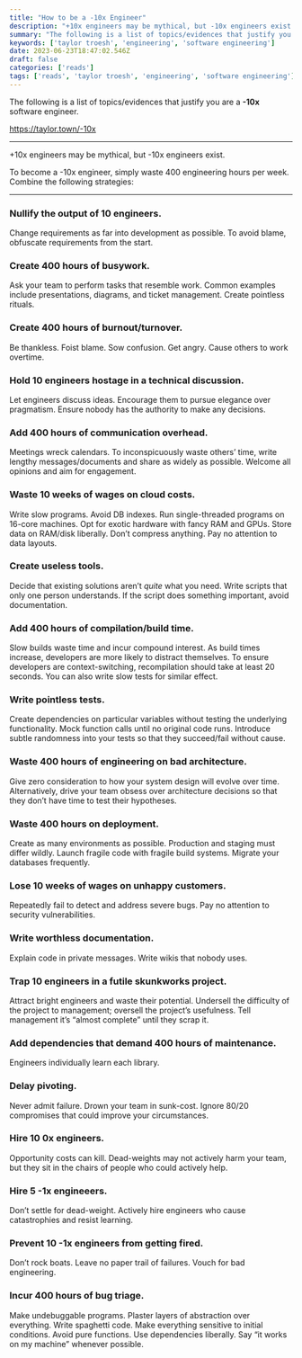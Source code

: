 ```yaml
---
title: "How to be a -10x Engineer"
description: "+10x engineers may be mythical, but -10x engineers exist."
summary: "The following is a list of topics/evidences that justify you are a **-10x** software engineer."
keywords: ['taylor troesh', 'engineering', 'software engineering']
date: 2023-06-23T18:47:02.546Z
draft: false
categories: ['reads']
tags: ['reads', 'taylor troesh', 'engineering', 'software engineering']
---
```


The following is a list of topics/evidences that justify you are a **-10x** software engineer.

https://taylor.town/-10x

---

+10x engineers may be mythical, but -10x engineers exist.

To become a -10x engineer, simply waste 400 engineering hours per week. Combine the following strategies:

* * *

### Nullify the output of 10 engineers.

Change requirements as far into development as possible. To avoid blame, obfuscate requirements from the start.

### Create 400 hours of busywork.

Ask your team to perform tasks that resemble work. Common examples include presentations, diagrams, and ticket management. Create pointless rituals.

### Create 400 hours of burnout/turnover.

Be thankless. Foist blame. Sow confusion. Get angry. Cause others to work overtime.

### Hold 10 engineers hostage in a technical discussion.

Let engineers discuss ideas. Encourage them to pursue elegance over pragmatism. Ensure nobody has the authority to make any decisions.

### Add 400 hours of communication overhead.

Meetings wreck calendars. To inconspicuously waste others’ time, write lengthy messages/documents and share as widely as possible. Welcome all opinions and aim for engagement.

### Waste 10 weeks of wages on cloud costs.

Write slow programs. Avoid DB indexes. Run single-threaded programs on 16-core machines. Opt for exotic hardware with fancy RAM and GPUs. Store data on RAM/disk liberally. Don’t compress anything. Pay no attention to data layouts.

### Create useless tools.

Decide that existing solutions aren’t _quite_ what you need. Write scripts that only one person understands. If the script does something important, avoid documentation.

### Add 400 hours of compilation/build time.

Slow builds waste time and incur compound interest. As build times increase, developers are more likely to distract themselves. To ensure developers are context-switching, recompilation should take at least 20 seconds. You can also write slow tests for similar effect.

### Write pointless tests.

Create dependencies on particular variables without testing the underlying functionality. Mock function calls until no original code runs. Introduce subtle randomness into your tests so that they succeed/fail without cause.

### Waste 400 hours of engineering on bad architecture.

Give zero consideration to how your system design will evolve over time. Alternatively, drive your team obsess over architecture decisions so that they don’t have time to test their hypotheses.

### Waste 400 hours on deployment.

Create as many environments as possible. Production and staging must differ wildly. Launch fragile code with fragile build systems. Migrate your databases frequently.

### Lose 10 weeks of wages on unhappy customers.

Repeatedly fail to detect and address severe bugs. Pay no attention to security vulnerabilities.

### Write worthless documentation.

Explain code in private messages. Write wikis that nobody uses.

### Trap 10 engineers in a futile skunkworks project.

Attract bright engineers and waste their potential. Undersell the difficulty of the project to management; oversell the project’s usefulness. Tell management it’s “almost complete” until they scrap it.

### Add dependencies that demand 400 hours of maintenance.

Engineers individually learn each library.

### Delay pivoting.

Never admit failure. Drown your team in sunk-cost. Ignore 80/20 compromises that could improve your circumstances.

### Hire 10 0x engineers.

Opportunity costs can kill. Dead-weights may not actively harm your team, but they sit in the chairs of people who could actively help.

### Hire 5 -1x engineeers.

Don’t settle for dead-weight. Actively hire engineers who cause catastrophies and resist learning.

### Prevent 10 -1x engineers from getting fired.

Don’t rock boats. Leave no paper trail of failures. Vouch for bad engineering.

### Incur 400 hours of bug triage.

Make undebuggable programs. Plaster layers of abstraction over everything. Write spaghetti code. Make everything sensitive to initial conditions. Avoid pure functions. Use dependencies liberally. Say “it works on my machine” whenever possible.
